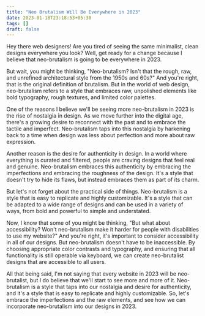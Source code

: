 ```yaml
---
title: "Neo Brutalism Will Be Everywhere in 2023"
date: 2023-01-18T23:18:53+05:30
tags: []
draft: false
---
```


Hey there web designers! Are you tired of seeing the same minimalist, clean designs everywhere you look? Well, get ready for a change because I believe that neo-brutalism is going to be everywhere in 2023.

But wait, you might be thinking, "Neo-brutalism? Isn't that the rough, raw, and unrefined architectural style from the 1950s and 60s?" And you're right, that is the original definition of brutalism. But in the world of web design, neo-brutalism refers to a style that embraces raw, unpolished elements like bold typography, rough textures, and limited color palettes.

One of the reasons I believe we'll be seeing more neo-brutalism in 2023 is the rise of nostalgia in design. As we move further into the digital age, there's a growing desire to reconnect with the past and to embrace the tactile and imperfect. Neo-brutalism taps into this nostalgia by harkening back to a time when design was less about perfection and more about raw expression.

Another reason is the desire for authenticity in design. In a world where everything is curated and filtered, people are craving designs that feel real and genuine. Neo-brutalism embraces this authenticity by embracing the imperfections and embracing the roughness of the design. It's a style that doesn't try to hide its flaws, but instead embraces them as part of its charm.

But let's not forget about the practical side of things. Neo-brutalism is a style that is easy to replicate and highly customizable. It's a style that can be adapted to a wide range of designs and can be used in a variety of ways, from bold and powerful to simple and understated.

Now, I know that some of you might be thinking, "But what about accessibility? Won't neo-brutalism make it harder for people with disabilities to use my website?" And you're right, it's important to consider accessibility in all of our designs. But neo-brutalism doesn't have to be inaccessible. By choosing appropriate color contrasts and typography, and ensuring that all functionality is still operable via keyboard, we can create neo-brutalist designs that are accessible to all users.

All that being said, I'm not saying that every website in 2023 will be neo-brutalist, but I do believe that we'll start to see more and more of it. Neo-brutalism is a style that taps into our nostalgia and desire for authenticity, and it's a style that is easy to replicate and highly customizable. So, let's embrace the imperfections and the raw elements, and see how we can incorporate neo-brutalism into our designs in 2023.
<!--more-->